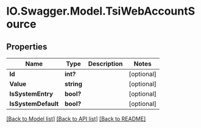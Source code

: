 # IO.Swagger.Model.TsiWebAccountSource
## Properties

Name | Type | Description | Notes
------------ | ------------- | ------------- | -------------
**Id** | **int?** |  | [optional] 
**Value** | **string** |  | [optional] 
**IsSystemEntry** | **bool?** |  | [optional] 
**IsSystemDefault** | **bool?** |  | [optional] 

[[Back to Model list]](../README.md#documentation-for-models) [[Back to API list]](../README.md#documentation-for-api-endpoints) [[Back to README]](../README.md)

